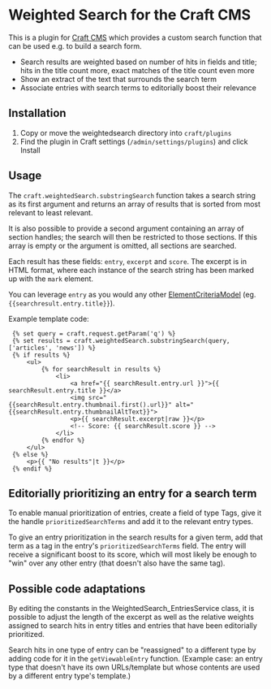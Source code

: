 # Weighted Search for the Craft CMS

This is a plugin for [Craft CMS](http://buildwithcraft.com/) which provides a
custom search function that can be used e.g. to build a search form.

- Search results are weighted based on number of hits in fields and title; hits
  in the title count more, exact matches of the title count even more
- Show an extract of the text that surrounds the search term
- Associate entries with search terms to editorially boost their relevance

## Installation

1. Copy or move the weightedsearch directory into `craft/plugins`
2. Find the plugin in Craft settings (`/admin/settings/plugins`) and click
   Install

## Usage

The `craft.weightedSearch.substringSearch` function takes a search string as
its first argument and returns an array of results that is sorted from most
relevant to least relevant.

It is also possible to provide a second argument containing an array of section
handles; the search will then be restricted to those sections. If this array is
empty or the argument is omitted, all sections are searched.

Each result has these fields: `entry`, `excerpt` and `score`. The
excerpt is in HTML format, where each instance of the search string has been
marked up with the `mark` element.

You can leverage `entry` as you would any other [ElementCriteriaModel](https://craftcms.com/docs/templating/elementcriteriamodel) (eg. `{{searchresult.entry.title}}`).  

Example template code:

```
 {% set query = craft.request.getParam('q') %}
 {% set results = craft.weightedSearch.substringSearch(query, ['articles', 'news']) %}
 {% if results %}
     <ul>
         {% for searchResult in results %}
             <li>
                 <a href="{{ searchResult.entry.url }}">{{ searchResult.entry.title }}</a>
                 <img src="{{searchResult.entry.thumbnail.first().url}}" alt="{{searchResult.entry.thumbnailAltText}}">
                 <p>{{ searchResult.excerpt|raw }}</p>
                 <!-- Score: {{ searchResult.score }} -->
             </li>
         {% endfor %}
     </ul>
 {% else %}
     <p>{{ "No results"|t }}</p>
 {% endif %}
```

## Editorially prioritizing an entry for a search term

To enable manual prioritization of entries, create a field of type Tags, give
it the handle `prioritizedSearchTerms` and add it to the relevant entry types.

To give an entry prioritization in the search results for a given term, add
that term as a tag in the entry's `prioritizedSearchTerms` field. The entry
will receive a significant boost to its score, which will most likely be enough
to "win" over any other entry (that doesn't also have the same tag).

## Possible code adaptations

By editing the constants in the WeightedSearch_EntriesService class, it is
possible to adjust the length of the excerpt as well as the relative weights
assigned to search hits in entry titles and entries that have been editorially
prioritized.

Search hits in one type of entry can be "reassigned" to a different type by
adding code for it in the `getViewableEntry` function. (Example case: an entry
type that doesn't have its own URLs/template but whose contents are used by a
different entry type's template.)
